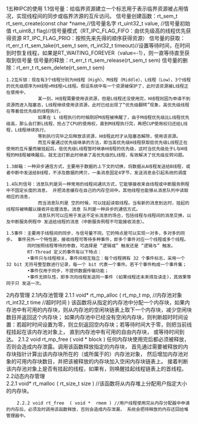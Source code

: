 ﻿1五种IPC的使用
	1.1信号量：给临界资源建立一个标志用于表示临界资源被占用情况，实现线程间的同步或临界济源的互斥访问。
		信号量创建函数：rt_sem_t rt_sem_create(const char *name,//信号量名字
												rt_uint32_t value, //信号量初始值
												rt_uint8_t flag)//信号量模式（RT_IPC_FLAG_FIFO：由优先级高的线程优先获得资源
																			  RT_IPC_FLAG_PRIO：按照先来先得的顺序获得资源）
		信号量的获取：rt_err_t rt_sem_take(rt_sem_t sem, 
											rt_int32_t timeout)//设置等待时间，在时间到时恢复线程，如果是RT_WAITING_FOREVER（value=-1），则一直等待直至获取到信号量
		信号量的释放：rt_err_t rt_sem_release(rt_sem_t sem)
		信号量的删除：rt_err_t rt_sem_delete(rt_sem_t sem)
	
	1.2互斥锁：现在有3个线程分别为H线程（High）、M线程（Middle）、L线程（Low），3个线程的优先级顺序为H线程>M线程>L线程。假设系统中有一个资源被保护了，此时该资源被L线程正在使用中，
				某一刻，H线程需要使用该资源，但是L线程还没使用完，H线程则因为申请不到资源而进入阻塞态，L线程继续使用该资源，此时已经出现了“优先级翻转”现象，高优先级线程在等着低优先级的线程执行，
				如果在 L 线程执行的时候刚好M线程被唤醒了，由于M线程优先级比L线程优先级高，那么会打断L线程，抢占了CPU的使用权，直到M线程执行完，再把CUP使用权归还给L线程，L线程继续执行，
				等到执行完毕之后释放该资源，H线程此时才从阻塞态解除，使用该资源。
				而互斥量通过优先级继承的方法，即当高优先级H线程获取低优先级L线程正在使用的互斥量而被挂起后，低优先级L线程暂时继承H线程的优先级，这时当优先级处于L与H线程的M线程被唤醒后，就无法打断此时继承了高优先级的L线程，有效解决了优先级反转问题。
	
	1.3邮箱：一种异步通信方式，主要用于数据的上下文的切换，将数据从A线程发送给B线程，或者中断中发送给B线程，不涉及数据的拷贝，一条消息固定4字节，发送消息会引起系统的调度
	
	1.4队列信号：消息队列是另一种常用的线程间通讯方式，它能够接收来自线程或中断服务例程中不固定长度的消息， 并把消息缓存在自己的内存空间中。其他线程也能够从消息队列中读取相应的消息，
				而当消息队列是 空的时候，可以挂起读取线程。当有新的消息到达时，挂起的线程将被唤醒以接收并处理消息。消息 队列是一种异步的通信方式。
				消息队列可以应用于发送不定长消息的场合，包括线程与线程间的消息交换，以及中断服务例程中 发送给线程的消息（中断服务例程不可能接收消息）。 

	1.5事件：主要用于线程间的同步，与信号量不同，它的特点是可以实现一对多，多对多的同步。 事件另外一个特性是，接收线程可等待多种事件，即多个事件对应一个线程或多个线程。 
			同时按照线程等待的参数，可选择是 “逻辑或” 触发还是 “逻辑与” 触发。
			RT-Thread 定义的事件有以下特点：
			•事件只与线程相关，事件间相互独立：每个线程拥有 32 个事件标志，采用一个 32 bit 无符号整型数进行记录，每一个 bit 代表一个事件。若干个事件构成一个事件集；
			•事件仅用于同步，不提供数据传输功能；
			•事件无排队性，即多次向线程发送同一事件 (如果线程还未来得及读走)，其效果等同于只 发送一次。 

2内存管理
	2.1内存池管理
		2.1.1 void* rt_mp_alloc  ( rt_mp_t  mp,  //内存池对象
								  rt_int32_t  time  //超时时间
								) 
								该函数将从指定的内存池中分配一个内存块，如果内存池中有可用的内存块，则从内存池的空闲块链表上取下一个内存块，减少空闲块数目并返回这个内存块；
								如果内存池中已经没有空闲内存块，则判断超时时间设置：若超时时间设置为零，则立刻返回空内存块；若等待时间大于零，则把当前线程挂起在该内存池对象上，
								直到内存池中有可用的自由内存块， 或等待时间到达。
		2.1.2 void rt_mp_free  ( void *  block ) 
								任何内存块使用完后都必须被释放，否则会造成内存泄露。调用该函数释放指定的内存块， 首先通过需要被释放的内存块指针计算出该内存块所在的（或所属于的）内存池对象，
								然后增加内存池对象的可用内存块数目，并把该被释放的内存块加入空闲内存块链表上。 接着判断该内存池对象上是否有挂起的线程，如果有，则唤醒挂起线程链表上的首线程。
	2.2动态内存管理	
		2.2.1 void* rt_malloc  ( rt_size_t  size ) //该函数将从内存堆上分配用户指定大小的内存块。

		2.2.2 void rt_free  ( void *  rmem ) //用户线程使用完从内存分配器中申请的内存后，必须及时调用该函数释放，否则会造成内存泄漏， 系统会把待释放的内存还回给堆管理器中。
